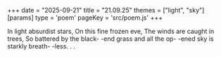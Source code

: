 +++
date = "2025-09-21"
title = "21.09.25"
themes = ["light", "sky"]
[params]
  type = 'poem'
  pageKey = 'src/poem.js'
+++

In light absurdist stars,
On this fine frozen eve,
The winds are caught in trees,
So battered by the black-
-end grass and all the op-
-ened sky is starkly breath-
-less. . .
